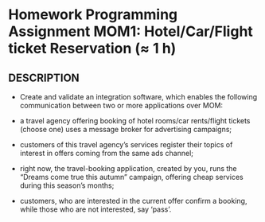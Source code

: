<h1>Homework Programming Assignment MOM1: Hotel/Car/Flight ticket Reservation (≈ 1 h) </h1>

<h2>DESCRIPTION</H2>

- Create and validate an integration software, which enables the following communication between two or more applications over MOM:

- a travel agency offering booking of hotel rooms/car rents/flight tickets (choose one) uses a message broker for advertising campaigns;

- customers of this travel agency’s services register their topics of interest in offers coming from the same ads channel;

- right now, the travel-booking application, created by you, runs the “Dreams come true this autumn” campaign, offering cheap services during this season’s months; 

- customers, who are interested in the current offer confirm a booking, while those who are not interested, say ‘pass’.
